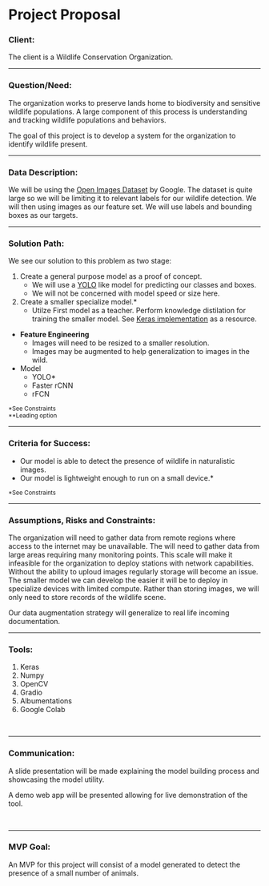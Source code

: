 # Project Proposal

 
### **Client:** <br>

The client is a Wildlife Conservation Organization. <br>

***

### **Question/Need:**<br>


The organization works to preserve lands home to biodiversity and sensitive wildlife populations. A large component of this process is understanding and tracking wildlife populations and behaviors. 
<br>

The goal of this project is to develop a system for the organization to identify wildlife present. 
<br>

***

### **Data Description:**<br>

We will be using the [Open Images Dataset](https://storage.googleapis.com/openimages/web/index.html) by Google. The dataset is quite large so we will be limiting it to relevant labels for our wildlife detection. We will then using images as our feature set. We will use labels and bounding boxes as our targets.<br>
***

### **Solution Path:**<br>
We see our solution to this problem as two stage:

1. Create a general purpose model as a proof of concept. 
     - We will use a [YOLO](https://arxiv.org/abs/1506.02640) like model for predicting our classes and boxes.  
     - We will not be concerned with model speed or size here.
2. Create a smaller specialize model.*
    - Utilze First model as a teacher. Perform knowledge distilation for training the smaller model. See [Keras implementation](https://keras.io/examples/vision/knowledge_distillation/) as a resource. 

- **Feature Engineering**
    - Images will need to be resized to a smaller resolution.
    - Images may be augmented to help generalization to images in the wild. 
- Model
  - YOLO* 
  - Faster rCNN
  - rFCN

<sub>*See Constraints</sub><br>
<sub>**Leading option</sub>
<br>

***

### **Criteria for Success:**<br>

- Our model is able to detect the presence of wildlife in naturalistic images. 
- Our model is lightweight enough to run on a small device.*

<sub>*See Constraints</sub>
<br>

***

### **Assumptions, Risks and Constraints:**<br>

The organization will need to gather data from remote regions where access to the internet may be unavailable. The will need to gather data from large areas requiring many monitoring points. This scale will make it infeasible for the organization to deploy stations with network capabilities. Without the ability to uploud images regularly storage will become an issue. The smaller model we can develop the easier it will be to deploy in specialize devices with limited compute. Rather than storing images, we will only need to store records of the wildlife scene. 
<br>

Our data augmentation strategy will generalize to real life incoming documentation.
<br>
***

### **Tools:**<br>
1. Keras
2. Numpy
3. OpenCV
4. Gradio
5. Albumentations
6. Google Colab

<br>

***

### **Communication:**<br>
A slide presentation will be made explaining the model building process and showcasing the model utility.

A demo web app will be presented allowing for live demonstration of the tool. 

<br>

***

### **MVP Goal:**<br>

An MVP for this project will consist of a model generated to detect the presence of a small number of animals.
